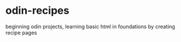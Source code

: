 # odin-recipes
beginning odin projects, learning basic html in foundations by creating recipe pages
